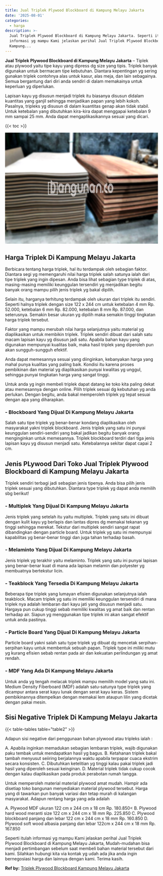 ```yaml
---
title: Jual Triplek Plywood Blockboard di Kampung Melayu Jakarta
date: '2025-08-01'
categories:
  - harga
description: >-
  Jual Triplek Plywood Blockboard di Kampung Melayu Jakarta. Seperti itulah
  informasi yg mampu Kami jelaskan perihal Jual Triplek Plywood Blockboard di
  Kampung...
---
```


**Jual Triplek Plywood Blockboard di Kampung Melayu Jakarta** – Tiplek atau plywood yaitu tipe kayu yang dipress dg size yang tipis. Triplek banyak digunakan untuk bermacam tipe kebutuhan. Diantara kepentingan yg sering gunakan triplek contohnya alas untuk kasur, alas meja, dan lain sebagainya. Semua bergantung dari diri anda sendiri di dalam memakainya untuk keperluan yg diperlukan.

Lapisan kayu yg disusun menjadi triplek itu biasanya disusun didalam kuantitas yang ganjil sehingga menjadikan papan yang lebih kokoh. Pasalnya, tripleks yg disusun di dalam kuantitas genap akan tidak stabil. Untuk ketebalan yang dibutuhkan kira-kira dapat menggapai ketebalan 9 mm sampai 25 mm. Anda dapat mengaplikasikannya sesuai yang dicari.

{{< toc >}}

![Jual Triplek Plywood Blockboard di Kampung Melayu Jakarta](/images/jual-triplek-murah-04.png)

## Harga Triplek Di Kampung Melayu Jakarta

Berbicara tentang harga triplek, hal itu terdampak oleh sebagian faktor. Diantara segi yg memengaruhi nilai harga triplek salah satunya ialah dari tipe triplek yang ingin dipesan. Anda bisa lihat sebagian type triplek di atas, masing-masing memiliki keunggulan tersendiri yg menjadikan begitu banyak orang mampu pilih jenis triplek yg bakal dipilih.

Selain itu, harganya terhitung terdampak oleh ukuran dari triplek itu sendiri. Seperti halnya triplek dengan size 122 x 244 cm untuk ketebalan 4 mm Rp. 52.000, ketebalan 6 mm Rp. 82.000, ketebalan 8 mm Rp. 87.000, dan seterusnya. Semakin besar ukuran yg dipilih maka semakin tinggi tingkatan harga triplek tersebut.

Faktor yang mampu merubah nilai harga selanjutnya yaitu material yg diaplikasikan untuk membikin triplek. Triplek sendiri dibuat dari salah satu macam lapisan kayu yg disusun jadi satu. Apabila bahan kayu yang digunakan mempunyai kualitas baik, maka hasil triplek yang diperoleh pun akan sungguh-sungguh efektif.

Anda dapat memesannya sesuai yang diinginkan, kebanyakan harga yang mahal punya kualitas yang paling baik. Kondisi itu karena proses pembikinan dan material yg diaplikasikan punyai kwalitas yg unggul, sehingga punyai tingkatan harga yang sangat tinggi.

Untuk anda yg ingin membeli triplek dapat datang ke toko kita paling dekat atau memesannya dengan online. Pilih triplek sesuai dg kebutuhan yg anda perlukan. Dengan begitu, anda bakal memperoleh triplek yg tepat sesuai dengan apa yang diharapkan.

### \- Blockboard Yang Dijual Di Kampung Melayu Jakarta

Salah satu tipe triplek yg benar-benar kondang diaplikasikan oleh masyarakat yakni triplek blockboard. Jenis triplek yang satu ini punyai keunggulan sendiri-sendiri yang bakal jadikan begitu banyak orang menginginkan untuk memesannya. Triplek blockboard terdiri dari tiga jenis lapisan kayu yg disusun menjadi satu. Ketebalannya sekitar dapat capai 2 cm.

## Jenis PLywood Dari Toko Jual Triplek Plywood Blockboard di Kampung Melayu Jakarta

Triplek sendiri terbagi jadi sebagian jenis tipenya. Anda bisa pilih jenis triplek sesuai yang dibutuhkan. Diantara type triplek yg dapat anda memilih sbg berikut!

### \- Multiplek Yang Dijual Di Kampung Melayu Jakarta

Jenis triplek yang setelah itu yaitu multiplek. Triplek yang satu ini dibuat dengan kulit kayu yg berlapis dan lantas dipres dg memakai tekanan yg tinggi sehingga merekat. Tekstur dari multiplek sendiri sangat rapat dibandingkan dengan particle board. Untuk triplek yg satu ini mempunyai kapabilitas yg benar-benar tinggi dan juga tahan terhadap basah.

### \- Melaminto Yang Dijual Di Kampung Melayu Jakarta

Jenis triplek yg terakhir yaitu melaminto. Triplek yang satu ini punyai lapisan yang benar-benar kuat di mana ada lapisan melamin dan polyester yg membuatnya bertekstur licin.

### \- Teakblock Yang Tersedia Di Kampung Melayu Jakarta

Beberapa tipe triplek yang lumayan efisien digunakan selanjutnya ialah teakblock. Macam triplek yg satu ini memiliki keunggulan tersendiri di mana triplek nya adalah lembaran dari kayu jati yang disusun menjadi satu. Hargaya pun cukup tinggi sebab memiliki kwalitas yg amat baik dan rentan terhadap air. Siapun yg menggunakan tipe triplek ini akan sangat efektif untuk anda pastinya.

### \- Particle Board Yang Dijual Di Kampung Melayu Jakarta

Particle board yakni salah satu type triplek yg dibuat dg mencetak serpihan-serpihan kayu untuk membentuk sebuah papan. Triplek type ini miliki mutu yg kurang efisien sebab rentan pada air dan kekuatan perlindungan yg amat rendah.

### \- MDF Yang Ada Di Kampung Melayu Jakarta

Untuk anda yg tengah melacak triplek mampu memilih model yang satu ini. Medium Density Fiberboard (MDF) adalah satu-satunya type triplek yang dicampur antara serat kayu lunak dengan serat kayu keras. Sistem pembikinannya ditempelkan dengan memakai lem ataupun lilin yang dicetak dengan pakai mesin.

## Sisi Negative Triplek Di Kampung Melayu Jakarta

{{< table-tables table="table2" >}}

Adapun sisi negative dari penggunaan bahan plywood atau tripleks ialah :

A. Apabila inginkan memadukan sebagian lembaran triplek, wajib digunakan paku tembak untuk mendapatkan hasil yg bagus. B. Ketahanan triplek bakal tambah menyusut seiiring berjalannya waktu apabila terpapar cuaca ekstrim secara konsisten. C. Dibutuhkan ketelitian yg tinggi kalau pakai triplek jadi hasil yang diperoleh sesuai keinginan. D. Material triplek tidak cukup cocok dengan kalau diaplikasikan pada produk perabotan rumah tangga.

Untuk memperoleh material material plywood amat mudah. Hampir ada disetiap toko bangunan menyediakan material plywood tersebut. Harga yang di tawarkan pun banyak variasi dan tetap murah di kalangan masyarakat. Adapun rentang harga yang ada adalah

A. Plywood MDF ukuran 122 cm x 244 cm x 18 cm Rp. 180.850< B. Plywood hard wood meranti size 122 cm x 244 cm x 18 mm Rp. 225.850 C. Plywood blockboard panjang dan lebar 122 cm x 244 cm x 18 mm Rp. 160.850 D. Plywood soft wood albasia panjang dan lebar 122cm x 244 cm x 18 mm Rp. 167.850

Seperti itulah informasi yg mampu Kami jelaskan perihal Jual Triplek Plywood Blockboard di Kampung Melayu Jakarta, Mudah-mudahan bisa menjadi pertimbangan sebelum saat membeli bahan material tersebut dari kami. Silahkan hubungi kita via kontak yg udah ada jika anda ingin bernegosiasi harga dan lainnya dengan kami. Terima kasih.

**Ref by:** [Triplek Plywood Blockboard Kampung Melayu Jakarta](https://id.wikipedia.org/wiki/Triplek)
